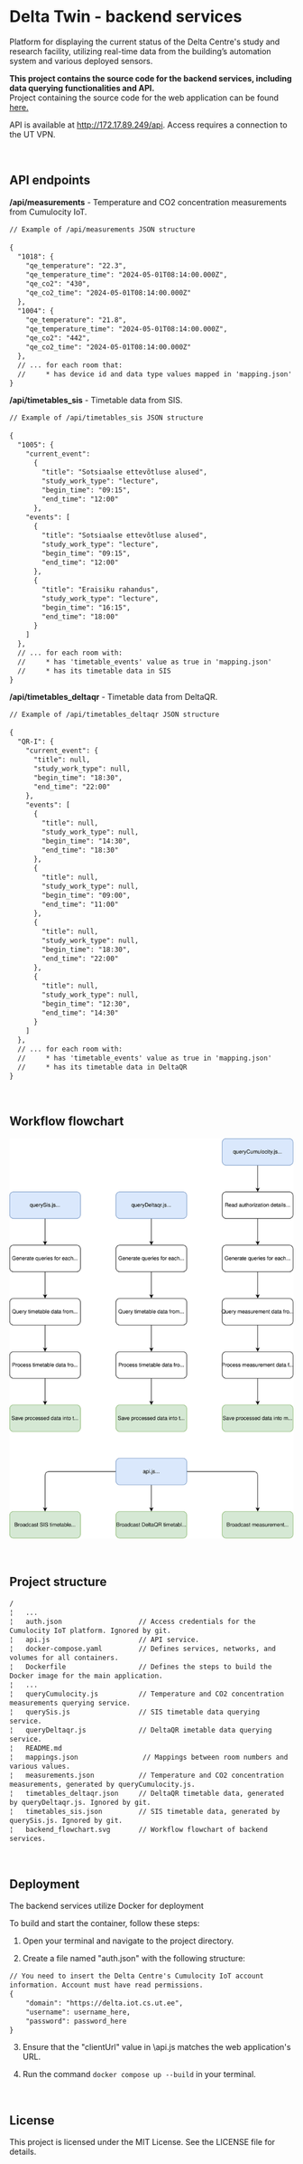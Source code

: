 # Delta Twin - backend services

Platform for displaying the current status of the Delta Centre's study and research facility, utilizing real-time data from the building’s automation system and various deployed sensors.

**This project contains the source code for the backend services, including data querying functionalities and API.**  
Project containing the source code for the web application can be found [here.](https://github.com/thugoo/client-delta-twin)

API is available at http://172.17.89.249/api. Access requires a connection to the UT VPN.

<br>

## API endpoints
**/api/measurements** - Temperature and CO2 concentration measurements from Cumulocity IoT.

```
// Example of /api/measurements JSON structure

{
  "1018": {
    "qe_temperature": "22.3",
    "qe_temperature_time": "2024-05-01T08:14:00.000Z",
    "qe_co2": "430",
    "qe_co2_time": "2024-05-01T08:14:00.000Z"
  },
  "1004": {
    "qe_temperature": "21.8",
    "qe_temperature_time": "2024-05-01T08:14:00.000Z",
    "qe_co2": "442",
    "qe_co2_time": "2024-05-01T08:14:00.000Z"
  },
  // ... for each room that:
  //     * has device id and data type values mapped in 'mapping.json'
}
```

**/api/timetables_sis** - Timetable data from SIS.    

```
// Example of /api/timetables_sis JSON structure

{
  "1005": {
    "current_event":
      {
        "title": "Sotsiaalse ettevõtluse alused",
        "study_work_type": "lecture",
        "begin_time": "09:15",
        "end_time": "12:00"
      },
    "events": [
      {
        "title": "Sotsiaalse ettevõtluse alused",
        "study_work_type": "lecture",
        "begin_time": "09:15",
        "end_time": "12:00"
      },
      {
        "title": "Eraisiku rahandus",
        "study_work_type": "lecture",
        "begin_time": "16:15",
        "end_time": "18:00"
      }
    ]
  },
  // ... for each room with:
  //     * has 'timetable_events' value as true in 'mapping.json'
  //     * has its timetable data in SIS
}
```

**/api/timetables_deltaqr** - Timetable data from DeltaQR.

```
// Example of /api/timetables_deltaqr JSON structure

{
  "QR-I": {
    "current_event": {
      "title": null,
      "study_work_type": null,
      "begin_time": "18:30",
      "end_time": "22:00"
    },
    "events": [
      {
        "title": null,
        "study_work_type": null,
        "begin_time": "14:30",
        "end_time": "18:30"
      },
      {
        "title": null,
        "study_work_type": null,
        "begin_time": "09:00",
        "end_time": "11:00"
      },
      {
        "title": null,
        "study_work_type": null,
        "begin_time": "18:30",
        "end_time": "22:00"
      },
      {
        "title": null,
        "study_work_type": null,
        "begin_time": "12:30",
        "end_time": "14:30"
      }
    ]
  },
  // ... for each room with:
  //     * has 'timetable_events' value as true in 'mapping.json'
  //     * has its timetable data in DeltaQR
}
```

<br>

## Workflow flowchart

![Workflow](backend_flowchart.svg)

<br>

## Project structure
```
/
¦   ...
¦   auth.json                   // Access credentials for the Cumulocity IoT platform. Ignored by git.
¦   api.js                      // API service.
¦   docker-compose.yaml         // Defines services, networks, and volumes for all containers.
¦   Dockerfile                  // Defines the steps to build the Docker image for the main application.
¦   ...
¦   queryCumulocity.js          // Temperature and CO2 concentration measurements querying service.
¦   querySis.js                 // SIS timetable data querying service.
¦   queryDeltaqr.js             // DeltaQR imetable data querying service.
¦   README.md
¦   mappings.json                // Mappings between room numbers and various values.
¦   measurements.json           // Temperature and CO2 concentration measurements, generated by queryCumulocity.js.
¦   timetables_deltaqr.json     // DeltaQR timetable data, generated by queryDeltaqr.js. Ignored by git.
¦   timetables_sis.json         // SIS timetable data, generated by querySis.js. Ignored by git.
¦   backend_flowchart.svg       // Workflow flowchart of backend services.
```

<br>

## Deployment

The backend services utilize Docker for deployment

To build and start the container, follow these steps:

1. Open your terminal and navigate to the project directory.  
   
2. Create a file named "auth.json" with the following structure:  
```
// You need to insert the Delta Centre's Cumulocity IoT account information. Account must have read permissions.
{
    "domain": "https://delta.iot.cs.ut.ee",
    "username": username_here,
    "password": password_here
}
```
3. Ensure that the "clientUrl" value in \api.js matches the web application's URL.

4. Run the command `docker compose up --build` in your terminal.  

<br>

## License

This project is licensed under the MIT License. See the LICENSE file for details.
